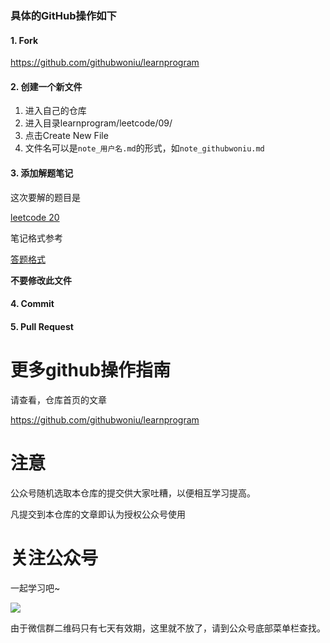 ### 具体的GitHub操作如下

#### 1. Fork

https://github.com/githubwoniu/learnprogram

#### 2. 创建一个新文件

1. 进入自己的仓库  
2. 进入目录learnprogram/leetcode/09/
3. 点击Create New File
4. 文件名可以是`note_用户名.md`的形式，如`note_githubwoniu.md`

#### 3. 添加解题笔记

这次要解的题目是

[leetcode 20](https://leetcode.com/problems/valid-parentheses/#/description)

笔记格式参考 

[答题格式](https://github.com/githubwoniu/learnprogram/blob/master/%E7%AD%94%E9%A2%98%E6%A0%BC%E5%BC%8F_%E4%B8%8D%E8%A6%81%E4%BF%AE%E6%94%B9%E6%AD%A4%E6%96%87%E4%BB%B6.md)

**不要修改此文件**

#### 4. Commit

#### 5. Pull Request

# 更多github操作指南

请查看，仓库首页的文章

https://github.com/githubwoniu/learnprogram

# 注意

公众号随机选取本仓库的提交供大家吐糟，以便相互学习提高。

凡提交到本仓库的文章即认为授权公众号使用

# 关注公众号

一起学习吧~

![](https://github.com/githubwoniu/learnprogram/blob/master/image/erweima.png)

由于微信群二维码只有七天有效期，这里就不放了，请到公众号底部菜单栏查找。
